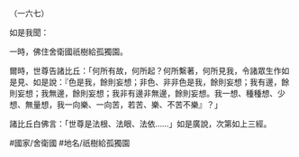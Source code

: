 （一六七）

如是我聞：

一時，佛住舍衛國祇樹給孤獨園。

爾時，世尊告諸比丘：「何所有故，何所起？何所繫著，何所見我，令諸眾生作如是見、如是說：『色是我，餘則妄想；非色、非非色是我，餘則妄想；我有邊，餘則妄想；我無邊，餘則妄想；我非有邊非無邊，餘則妄想。我一想、種種想、少想、無量想，我一向樂、一向苦，若苦、樂、不苦不樂』？」

諸比丘白佛言：「世尊是法根、法眼、法依……」如是廣說，次第如上三經。

#國家/舍衛國
#地名/祇樹給孤獨園
